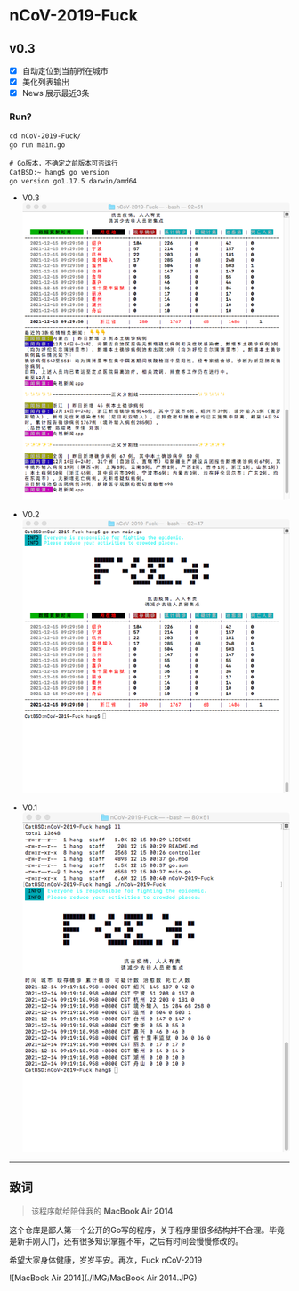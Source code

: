 # nCoV-2019-Fuck

## v0.3

- [X] 自动定位到当前所在城市
- [X] 美化列表输出
- [X] News 展示最近3条

### Run?
```
cd nCoV-2019-Fuck/
go run main.go 

# Go版本，不确定之前版本可否运行
CatBSD:~ hang$ go version
go version go1.17.5 darwin/amd64
```
- V0.3
![v0.3 运行时图](./IMG/v.0.3.png)

- V0.2
![v0.2 运行时图](./IMG/v.0.2.png)

- V0.1
![v0.1 运行时图](./IMG/nCoV2019.png)

-----
## 致词
> 该程序献给陪伴我的 **MacBook Air 2014**

这个仓库是鄙人第一个公开的Go写的程序，关于程序里很多结构并不合理。毕竟是新手刚入门，还有很多知识掌握不牢，之后有时间会慢慢修改的。

希望大家身体健康，岁岁平安。再次，Fuck nCoV-2019

![MacBook Air 2014](./IMG/MacBook Air 2014.JPG)